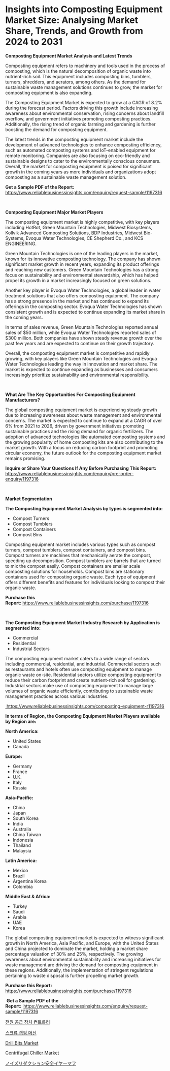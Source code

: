 <p><h1>Insights into Composting Equipment Market Size: Analysing Market Share, Trends, and Growth from 2024 to 2031</h1></p><p><strong>Composting Equipment Market Analysis and Latest Trends</strong></p>
<p><p>Composting equipment refers to machinery and tools used in the process of composting, which is the natural decomposition of organic waste into nutrient-rich soil. This equipment includes composting bins, tumblers, turners, shredders, and aerators, among others. As the demand for sustainable waste management solutions continues to grow, the market for composting equipment is also expanding.</p><p>The Composting Equipment Market is expected to grow at a CAGR of 8.2% during the forecast period. Factors driving this growth include increasing awareness about environmental conservation, rising concerns about landfill overflow, and government initiatives promoting composting practices. Additionally, the rising trend of organic farming and gardening is further boosting the demand for composting equipment.</p><p>The latest trends in the composting equipment market include the development of advanced technologies to enhance composting efficiency, such as automated composting systems and IoT-enabled equipment for remote monitoring. Companies are also focusing on eco-friendly and sustainable designs to cater to the environmentally conscious consumers. Overall, the market for composting equipment is poised for significant growth in the coming years as more individuals and organizations adopt composting as a sustainable waste management solution.</p></p>
<p><strong>Get a Sample PDF of the Report:&nbsp;</strong> <a href="https://www.reliablebusinessinsights.com/enquiry/request-sample/1197316">https://www.reliablebusinessinsights.com/enquiry/request-sample/1197316</a></p>
<p>&nbsp;</p>
<p><strong>Composting Equipment Major Market Players</strong></p>
<p><p>The composting equipment market is highly competitive, with key players including HotRot, Green Mountain Technologies, Midwest Biosystems, Kollvik Advanced Composting Solutions, BDP Industries, Midwest Bio-Systems, Evoqua Water Technologies, CE Shepherd Co., and KCS ENGINEERING.</p><p>Green Mountain Technologies is one of the leading players in the market, known for its innovative composting technology. The company has shown significant market growth in recent years, expanding its product offerings and reaching new customers. Green Mountain Technologies has a strong focus on sustainability and environmental stewardship, which has helped propel its growth in a market increasingly focused on green solutions.</p><p>Another key player is Evoqua Water Technologies, a global leader in water treatment solutions that also offers composting equipment. The company has a strong presence in the market and has continued to expand its offerings in the composting sector. Evoqua Water Technologies has shown consistent growth and is expected to continue expanding its market share in the coming years.</p><p>In terms of sales revenue, Green Mountain Technologies reported annual sales of $50 million, while Evoqua Water Technologies reported sales of $300 million. Both companies have shown steady revenue growth over the past few years and are expected to continue on their growth trajectory.</p><p>Overall, the composting equipment market is competitive and rapidly growing, with key players like Green Mountain Technologies and Evoqua Water Technologies leading the way in innovation and market share. The market is expected to continue expanding as businesses and consumers increasingly prioritize sustainability and environmental responsibility.</p></p>
<p>&nbsp;</p>
<p><strong>What Are The Key Opportunities For Composting Equipment Manufacturers?</strong></p>
<p><p>The global composting equipment market is experiencing steady growth due to increasing awareness about waste management and environmental concerns. The market is expected to continue to expand at a CAGR of over 6% from 2021 to 2026, driven by government initiatives promoting sustainable practices and the rising demand for organic fertilizers. The adoption of advanced technologies like automated composting systems and the growing popularity of home composting kits are also contributing to the market growth. With a focus on reducing carbon footprint and promoting circular economy, the future outlook for the composting equipment market remains promising.</p></p>
<p><strong>Inquire or Share Your Questions If Any Before Purchasing This Report:</strong> <a href="https://www.reliablebusinessinsights.com/enquiry/pre-order-enquiry/1197316">https://www.reliablebusinessinsights.com/enquiry/pre-order-enquiry/1197316</a></p>
<p>&nbsp;</p>
<p><strong>Market Segmentation</strong></p>
<p><strong>The Composting Equipment Market Analysis by types is segmented into:</strong></p>
<p><ul><li>Compost Turners</li><li>Compost Tumblers</li><li>Compost Containers</li><li>Compost Bins</li></ul></p>
<p><p>Composting equipment market includes various types such as compost turners, compost tumblers, compost containers, and compost bins. Compost turners are machines that mechanically aerate the compost, speeding up decomposition. Compost tumblers are barrels that are turned to mix the compost easily. Compost containers are smaller scale composting solutions for households. Compost bins are stationary containers used for composting organic waste. Each type of equipment offers different benefits and features for individuals looking to compost their organic waste.</p></p>
<p><strong>Purchase this Report:&nbsp;</strong><a href="https://www.reliablebusinessinsights.com/purchase/1197316">https://www.reliablebusinessinsights.com/purchase/1197316</a></p>
<p>&nbsp;</p>
<p><strong>The Composting Equipment Market Industry Research by Application is segmented into:</strong></p>
<p><ul><li>Commercial</li><li>Residential</li><li>Industrial Sectors</li></ul></p>
<p><p>The composting equipment market caters to a wide range of sectors including commercial, residential, and industrial. Commercial sectors such as restaurants and hotels often use composting equipment to manage organic waste on-site. Residential sectors utilize composting equipment to reduce their carbon footprint and create nutrient-rich soil for gardening. Industrial sectors make use of composting equipment to manage large volumes of organic waste efficiently, contributing to sustainable waste management practices across various industries.</p></p>
<p><a href="https://www.reliablebusinessinsights.com/composting-equipment-r1197316">&nbsp;https://www.reliablebusinessinsights.com/composting-equipment-r1197316</a></p>
<p><strong>In terms of Region, the Composting Equipment Market Players available by Region are:</strong></p>
<p>
    <p> <strong> North America: </strong>
        <ul>
            <li>United States</li>
            <li>Canada</li>
        </ul>
        </p> 
    <p> <strong> Europe: </strong>
        <ul>
            <li>Germany</li>
            <li>France</li>
            <li>U.K.</li>
            <li>Italy</li>
            <li>Russia</li>
        </ul>
        </p> 
    <p> <strong> Asia-Pacific: </strong>
        <ul>
            <li>China</li>
            <li>Japan</li>
            <li>South Korea</li>
            <li>India</li>
            <li>Australia</li>
            <li>China Taiwan</li>
            <li>Indonesia</li>
            <li>Thailand</li>
            <li>Malaysia</li>
        </ul>
        </p> 
    <p> <strong> Latin America: </strong>
        <ul>
            <li>Mexico</li>
            <li>Brazil</li>
            <li>Argentina Korea</li>
            <li>Colombia</li>
        </ul>
        </p> 
    <p> <strong> Middle East & Africa: </strong>
        <ul>
            <li>Turkey</li>
            <li>Saudi</li>
            <li>Arabia</li>
            <li>UAE</li>
            <li>Korea</li>
        </ul>
    </p>
    </p>
<p><p>The global composting equipment market is expected to witness significant growth in North America, Asia Pacific, and Europe, with the United States and China projected to dominate the market, holding a market share percentage valuation of 30% and 25%, respectively. The growing awareness about environmental sustainability and increasing initiatives for waste management are driving the demand for composting equipment in these regions. Additionally, the implementation of stringent regulations pertaining to waste disposal is further propelling market growth.</p></p>
<p><strong>Purchase this Report: </strong><a href="https://www.reliablebusinessinsights.com/purchase/1197316">https://www.reliablebusinessinsights.com/purchase/1197316</a></p>
<p>&nbsp;<strong>Get a Sample PDF of the Report:&nbsp;&nbsp;</strong><a href="https://www.reliablebusinessinsights.com/enquiry/request-sample/1197316">https://www.reliablebusinessinsights.com/enquiry/request-sample/1197316</a></p>
<p><strong></strong></p>
<p><p><a href="https://github.com/nigaleamar09/Market-Research-Report-List-1/blob/main/7385219167598.md">전원 공급 장치 컨트롤러</a></p><p><a href="https://github.com/lkwggful07722/Market-Research-Report-List-2/blob/main/5089874167599.md">스크류 캡핑 머신</a></p><p><a href="https://github.com/amapolalg/Market-Research-Report-List-1/blob/main/drill-bits-market.md">Drill Bits Market</a></p><p><a href="https://github.com/LibbySpencer2018/Market-Research-Report-List-1/blob/main/centrifugal-chiller-market.md">Centrifugal Chiller Market</a></p><p><a href="https://github.com/KenyonJohns/Market-Research-Report-List-1/blob/main/7345940156617.md">ノイズリダクション安全イヤーマフ</a></p></p>